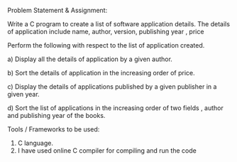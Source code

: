 Problem Statement & Assignment:

 

Write a C program to create a list of software application details. The details of application include name, author, version, publishing year , price

Perform the following with respect to the list of application created.

a) Display all the details of application by a given author.

b) Sort the details of application in the increasing order of price.

c) Display the details of applications published by a given publisher in a given year.

d) Sort the list of applications in the increasing order of two fields , author and publishing year of the books.

 

Tools / Frameworks to be used: 

1.    C language.
2.    I have used online C compiler for compiling and run the code
